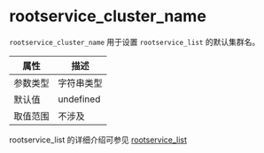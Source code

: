 # rootservice_cluster_name

`rootservice_cluster_name` 用于设置 `rootservice_list` 的默认集群名。

|  属性    | 描述     |
|----------|---------|
| 参数类型 |   字符串类型      |
| 默认值   | undefined     |
| 取值范围 | 不涉及  |

rootservice_list 的详细介绍可参见 [rootservice_list](2030.rootservice_list.md)

